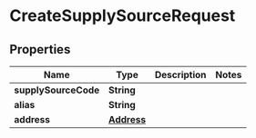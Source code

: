 
# CreateSupplySourceRequest

## Properties
Name | Type | Description | Notes
------------ | ------------- | ------------- | -------------
**supplySourceCode** | **String** |  | 
**alias** | **String** |  | 
**address** | [**Address**](Address.md) |  | 



